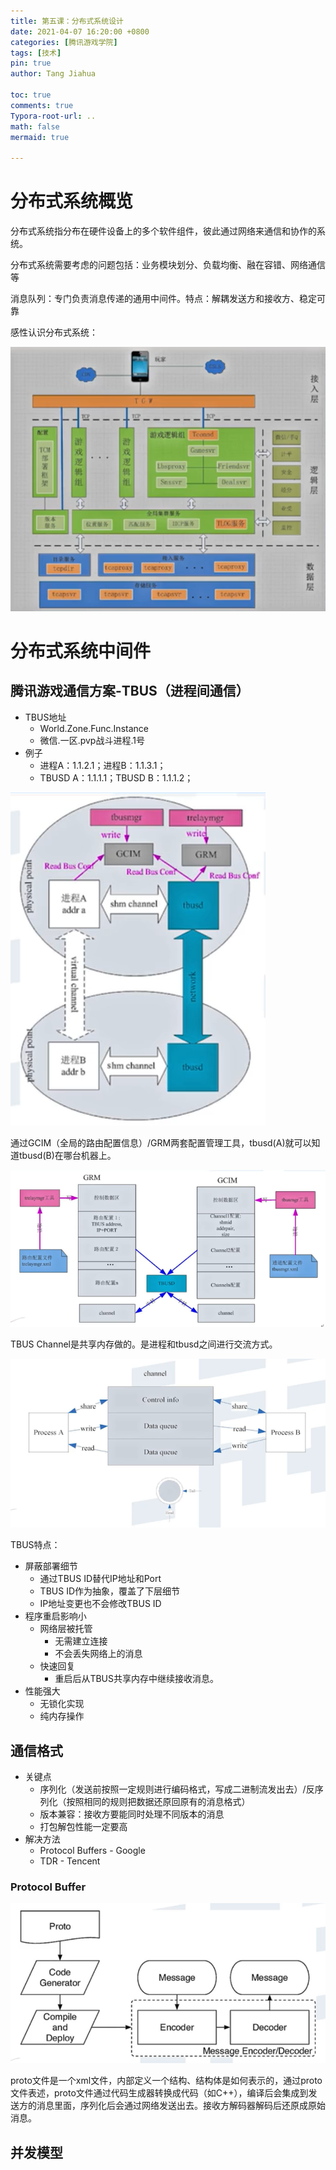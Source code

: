 ```yaml
---
title: 第五课：分布式系统设计
date: 2021-04-07 16:20:00 +0800
categories: [腾讯游戏学院]
tags: [技术]
pin: true
author: Tang Jiahua

toc: true
comments: true
Typora-root-url: ..
math: false
mermaid: true

---
```


# 分布式系统概览

分布式系统指分布在硬件设备上的多个软件组件，彼此通过网络来通信和协作的系统。

分布式系统需要考虑的问题包括：业务模块划分、负载均衡、融在容错、网络通信等

消息队列：专门负责消息传递的通用中间件。特点：解耦发送方和接收方、稳定可靠

感性认识分布式系统：

![Screen Shot 2021-04-08 at 20.52.21](/assets/blog_res/2021-04-07-fen-bu-shi-xi-tong.assets/Screen%20Shot%202021-04-08%20at%2020.52.21.png)

# 分布式系统中间件

## 腾讯游戏通信方案-TBUS（进程间通信）

- TBUS地址
  - World.Zone.Func.Instance
  - 微信.一区.pvp战斗进程.1号
- 例子
  - 进程A：1.1.2.1；进程B：1.1.3.1；
  - TBUSD A：1.1.1.1；TBUSD B：1.1.1.2；

<img src="/assets/blog_res/2021-04-07-fen-bu-shi-xi-tong.assets/Screen%20Shot%202021-04-08%20at%2020.31.53.png" alt="Screen Shot 2021-04-08 at 20.31.53" style="zoom:100%;"/>

通过GCIM（全局的路由配置信息）/GRM两套配置管理工具，tbusd(A)就可以知道tbusd(B)在哪台机器上。

![Screen Shot 2021-04-08 at 20.39.26](/assets/blog_res/2021-04-07-fen-bu-shi-xi-tong.assets/Screen%20Shot%202021-04-08%20at%2020.39.26.png)

TBUS Channel是共享内存做的。是进程和tbusd之间进行交流方式。

![Screen Shot 2021-04-08 at 20.44.14](/assets/blog_res/2021-04-07-fen-bu-shi-xi-tong.assets/Screen%20Shot%202021-04-08%20at%2020.44.14.png)

TBUS特点：

- 屏蔽部署细节
  - 通过TBUS ID替代IP地址和Port
  - TBUS ID作为抽象，覆盖了下层细节
  - IP地址变更也不会修改TBUS ID
- 程序重启影响小
  - 网络层被托管
    - 无需建立连接
    - 不会丢失网络上的消息
  - 快速回复
    - 重启后从TBUS共享内存中继续接收消息。
- 性能强大
  - 无锁化实现
  - 纯内存操作

## 通信格式

- 关键点
  - 序列化（发送前按照一定规则进行编码格式，写成二进制流发出去）/反序列化（按照相同的规则把数据还原回原有的消息格式）
  - 版本兼容：接收方要能同时处理不同版本的消息
  - 打包解包性能一定要高
- 解决方法
  - Protocol Buffers - Google
  - TDR - Tencent

### Protocol Buffer

![Screen Shot 2021-04-08 at 20.55.46](/assets/blog_res/2021-04-07-fen-bu-shi-xi-tong.assets/Screen%20Shot%202021-04-08%20at%2020.55.46.png)

proto文件是一个xml文件，内部定义一个结构、结构体是如何表示的，通过proto文件表述，proto文件通过代码生成器转换成代码（如C++），编译后会集成到发送方的消息里面，序列化后会通过网络发送出去。接收方解码器解码后还原成原始消息。

## 并发模型

